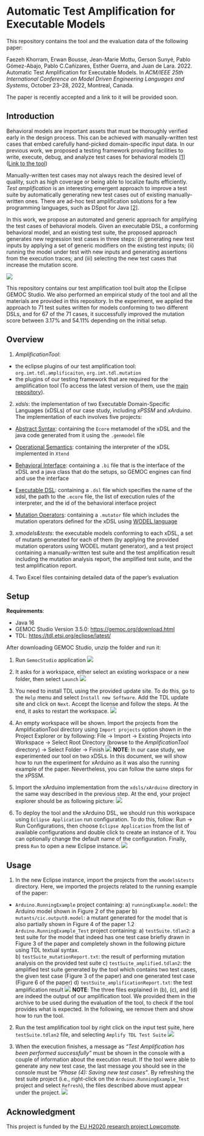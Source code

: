 # Automatic Test Amplification for Executable Models
This repository contains the tool and the evaluation data of the following paper:

Faezeh Khorram, Erwan Bousse, Jean-Marie Mottu, Gerson Sunyé, Pablo Gómez-Abajo, Pablo C.Cañizares, Esther Guerra, and Juan de Lara. 2022. Automatic Test Amplification for Executable Models. In *ACM/IEEE 25th International Conference on Model Driven Engineering Languages and Systems*, October 23–28, 2022, Montreal, Canada.

The paper is recently accepted and a link to it will be provided soon.

## Introduction
Behavioral models are important assets that must be thoroughly verified early in the design process. This can be achieved with manually-written test cases that embed carefully hand-picked domain-specific input data. 
In our previous work, we proposed a testing framework providing facilities to write, execute, debug, and analyze test cases for behavioral models [[1]](https://hal.archives-ouvertes.fr/hal-03723920) ([Link to the tool](https://gitlab.univ-nantes.fr/naomod/faezeh-public/xtdl))

Manually-written test cases may not always reach the desired level of quality, such as high coverage or being able to localize faults efficiently. *Test amplification* is an interesting emergent approach to improve a test suite by automatically generating new test cases out of existing manually-written ones. 
There are ad-hoc test amplification solutions for a few programming languages, such as DSpot for Java [[2]](https://github.com/STAMP-project/dspot/).

In this work, we propose an automated and generic approach for amplifying the test cases of behavioral models. Given an executable DSL, a conforming behavioral model, and an existing test suite, the proposed approach generates new regression test cases in three steps: 
(i) generating new test inputs by applying a set of generic modifiers on the existing test inputs; 
(ii) running the model under test with new inputs and generating assertions from the execution traces; and 
(iii) selecting the new test cases that increase the mutation score. 

![](/Screenshots/Overview.jpg)

This repository contains our test amplification tool built atop the Eclipse GEMOC Studio.
We also performed an empirical study of the tool and all the materials are provided in this repository. In the experiment, we applied the approach to 71 test suites written for models conforming to two different DSLs, and for 67 of the 71 cases, it successfully improved the mutation score between 3.17% and 54.11% depending on the initial setup.

## Overview
1.	*AmplificationTool*: 
- the eclipse plugins of our test amplification tool: `org.imt.tdl.amplificaiton`, `org.imt.tdl.mutation`
- the plugins of our testing framework that are required for the amplification tool (To access the latest version of them, use the [main repository](https://gitlab.univ-nantes.fr/naomod/faezeh-public/xtdl)).
2.	*xdsls*: the implementation of two Executable Domain-Specific Languages (xDSLs) of our case study, including *xPSSM* and *xArduino*. The implementation of each involves five projects:

- <u>Abstract Syntax</u>: containing the `Ecore` metamodel of the xDSL and the java code generated from it using the `.genmodel` file

- <u>Operational Semantics</u>: containing the interpreter of the xDSL implemented in `Xtend`

- <u>Behavioral Interface</u>: containing a `.bi` file that is the interface of the xDSL and a java class that do the setups, so GEMOC engines can find and use the interface 

- <u>Executable DSL</u>: containing a `.dsl` file which specifies the name of the xdsl, the path to the `.ecore` file, the list of execution rules of the interpreter, and the id of the behavioral interface project

- <u>Mutation Operators</u>: containing a `.mutator` file which includes the mutation operators defined for the xDSL using [WODEL language](https://gomezabajo.github.io/Wodel/)

3.	*xmodels&tests*: the executable models conforming to each xDSL, a set of mutants generated for each of them (by applying the provided mutation operators using WODEL mutant generator), and a test project containing a manually-written test suite and the test amplification result including the mutation analysis report, the amplified test suite, and the test amplification report.

4.	Two Excel files containing detailed data of the paper’s evaluation

## Setup
**Requirements**: 
- Java 16
- GEMOC Studio Version 3.5.0: https://gemoc.org/download.html
- TDL: https://tdl.etsi.org/eclipse/latest/

After downloading GEMOC Studio, unzip the folder and run it:
1.	Run `GemocStudio` application
![](/Screenshots/runGemoc.png)
2.	It asks for a workspace, either select an existing workspace or a new folder, then select `Launch`
![](/Screenshots/selectWorkspace.png)
3.	You need to install TDL using the provided update site. To do this, go to the `Help` menu and select `Install new Software`. Add the TDL update site and click on `Next`. Accept the license and follow the steps. At the end, it asks to restart the workspace.
 ![](/Screenshots/installTDL.png)
4.	An empty workspace will be shown. Import the projects from the AmplificationTool directory using `Import projects` option shown in the Project Explorer or by following: File -> Import -> Existing Projects into Workspace -> Select Root Directory (browse to the *AmplificationTool* directory) -> Select Folder -> Finish
  ![](/Screenshots/importProjects.png)
**NOTE**: In our case study, we experimented our tool on two xDSLs. In this document, we will show how to run the experiment for xArduino as it was also the running example of the paper. Nevertheless, you can follow the same steps for the xPSSM.

5.	Import the xArduino implementation from the `xdsls/xArduino` directory in the same way described in the previous step. At the end, your project explorer should be as following picture:
![](/Screenshots/projectExplorer.png)
6.	To deploy the tool and the xArduino DSL, we should run this workspace using `Eclipse Application` run configuration. To do this, follow: Run -> Run Configurations, then choose `Eclipse Application` from the list of available configurations and double click to create an instance of it. You can optionally change the default name of the configuration. Finally, press `Run` to open a new Eclipse instance.
![](/Screenshots/runConfiguration.png)
## Usage

1.	In the new Eclipse instance, import the projects from the `xmodels&tests` directory. Here, we imported the projects related to the running example of the paper:
- `Arduino.RunningExample` project containing:
a)	`runningExample.model`: the Arduino model shown in Figure 2 of the paper
b)	`mutants/cic.output0.model`: a mutant generated for the model that is also partially shown in Figure 4 of the paper
1.2	`Arduino.RunningExample_Test` project containing:
a)	`testSuite.tdlan2`: a test suite for the model that indeed has one test case briefly drawn in Figure 3 of the paper and completely shown in the following picture using TDL textual syntax.  
b)	`testSuite_mutationReport.txt`: the result of performing mutation analysis on the provided test suite
c)	`testSuite_amplified.tdlan2`: the amplified test suite generated by the tool which contains two test cases, the given test case (Figure 3 of the paper) and one generated test case (Figure 6 of the paper)
d)	`testSuite_amplificationReport.txt`: the test amplification result
![](/Screenshots/importModel%26tests.png)
**NOTE**: The three files explained in (b), (c), and (d) are indeed the output of our amplification tool. We provided them in the archive to be used during the evaluation of the tool, to check if the tool provides what is expected. In the following, we remove them and show how to run the tool.

2.	Run the test amplification tool by right click on the input test suite, here `testSuite.tdlan2` file, and selecting `Amplify TDL Test Suite`
![](/Screenshots/runAmplification.png)

3.	When the execution finishes, a message as *“Test Amplification has been performed successfully”* must be shown in the console with a couple of information about the execution result. If the tool were able to generate any new test case, the last message you should see in the console must be *“Phase (4): Saving new test cases”*. By refreshing the test suite project (i.e., right-click on the `Arduino.RunningExample_Test` project and select `Refresh`), the files described above must appear under the project.
![](/Screenshots/amplificationResult.png)
## Acknowledgment
This project is funded by the [EU H2020 research project Lowcomote](https://www.lowcomote.eu/).
